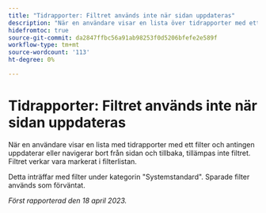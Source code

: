 ```yaml
---
title: "Tidrapporter: Filtret används inte när sidan uppdateras"
description: "När en användare visar en lista över tidrapporter med ett filter och antingen uppdaterar eller navigerar bort från sidan och baksidan, tillämpas inte filtret. Filtret verkar vara markerat i filterlistan."
hidefromtoc: true
source-git-commit: da2847ffbc56a91ab98253f0d5206bfefe2e589f
workflow-type: tm+mt
source-wordcount: '113'
ht-degree: 0%

---
```



# Tidrapporter: Filtret används inte när sidan uppdateras

När en användare visar en lista med tidrapporter med ett filter och antingen uppdaterar eller navigerar bort från sidan och tillbaka, tillämpas inte filtret. Filtret verkar vara markerat i filterlistan.

Detta inträffar med filter under kategorin &quot;Systemstandard&quot;. Sparade filter används som förväntat.

_Först rapporterad den 18 april 2023._


